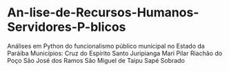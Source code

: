 # An-lise-de-Recursos-Humanos-Servidores-P-blicos
Análises em Python do funcionalismo público municipal no Estado da Paráiba
Municípios:
  Cruz do Espírito Santo
  Juripianga
  Mari
  Pilar
  Riachão do Poço
  São José dos Ramos
  São Miguel de Taipu
  Sapé
  Sobrado
